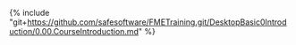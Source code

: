 {% include "git+https://github.com/safesoftware/FMETraining.git/DesktopBasic0Introduction/0.00.CourseIntroduction.md" %}

<!-- https://safe-software.gitbooks.io/fme-desktop-basic-training-2018/content/DesktopBasic0Introduction/0.00.CourseIntroduction.html

https://www.gitbook.com/book/safe-software/fme-desktop-basic-training-2018.git/README.md#Desktop-Advanced-2018

https://www.gitbook.com/book/safe-software/fme-desktop-basic-training-2018/edit#/edit/Desktop-Basic-2018/DesktopBasic0Introduction/0.00.CourseIntroduction.md?_k=86dxzp

https://github.com/safesoftware/FMETraining.git/DesktopBasic0Introduction/0.00.CourseIntroduction.md

https://github.com/safesoftware/FMETraining/blob/master/DesktopBasic0Introduction/0.00.CourseIntroduction.md
--!>
